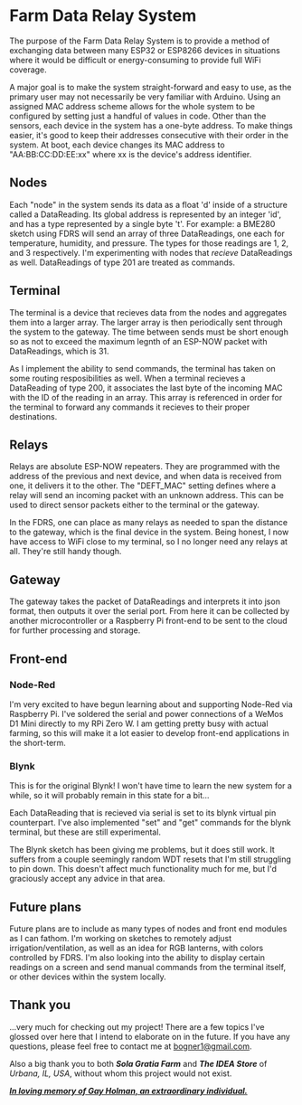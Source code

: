 # Farm Data Relay System

The purpose of the Farm Data Relay System is to provide a method of exchanging data between many ESP32 or ESP8266 devices in situations where it would be difficult or energy-consuming to provide full WiFi coverage. 

A major goal is to make the system straight-forward and easy to use, as the primary user may not necessarily be very familiar with Arduino. Using an assigned MAC address scheme allows for the whole system to be configured by setting just a handful of values in code. 
Other than the sensors, each device in the system has a one-byte address. To make things easier, it's good to keep their addresses consecutive with their order in the system. At boot, each device changes its MAC address to "AA:BB:CC:DD:EE:xx" where xx is the device's address identifier.

## Nodes
Each "node" in the system sends its data as a float 'd' inside of a structure called a DataReading. Its global address is represented by an integer 'id', and has a type represented by a single byte 't'. For example: a BME280 sketch using FDRS will send an array of three DataReadings, one each for temperature, humidity, and pressure. The types for those readings are 1, 2, and 3 respectively.
I'm experimenting with nodes that *recieve* DataReadings as well. DataReadings of type 201 are treated as commands.

## Terminal
The terminal is a device that recieves data from the nodes and aggregates them into a larger array. The larger array is then periodically sent through the system to the gateway. The time between sends must be short enough so as not to  exceed the maximum legnth of an ESP-NOW packet with DataReadings, which is 31.

As I implement the ability to send commands, the terminal has taken on some routing resposibilities as well. When a terminal recieves a DataReading of type 200, it associates the last byte of the incoming MAC with the ID of the reading in an array. This array is referenced in order for the terminal to forward any commands it recieves to their proper destinations.

## Relays
Relays are absolute ESP-NOW repeaters. They are programmed with the address of the previous and next device, and when data is received from one, it delivers it to the other. The "DEFT_MAC" setting defines where a relay will send an incoming packet with an unknown address. This can be used to direct sensor packets either to the terminal or the gateway.

In the FDRS, one can place as many relays as needed to span the distance to the gateway, which is the final device in the system. Being honest, I now have access to WiFi close to my terminal, so I no longer need any relays at all. They're still handy though.

## Gateway
The gateway takes the packet of DataReadings and interprets it into json format, then outputs it over the serial port. From here it can be collected by another microcontroller or a Raspberry Pi front-end to be sent to the cloud for further processing and storage.

## Front-end
### Node-Red
I'm very excited to have begun learning about and supporting Node-Red via Raspberry Pi. I've soldered the serial and power connections of a WeMos D1 Mini directly to my RPi Zero W. I am getting pretty busy with actual farming, so this will make it a lot easier to develop front-end applications in the short-term.
### Blynk
This is for the original Blynk! I won't have time to learn the new system for a while, so it will probably remain in this state for a bit...

Each DataReading that is recieved via serial is set to its blynk virtual pin counterpart. I've also implemented "set" and "get" commands for the blynk terminal, but these are still experimental.

The Blynk sketch has been giving me problems, but it does still work. It suffers from a couple seemingly random WDT resets that I'm still struggling to pin down. This doesn't affect much functionality much for me, but I'd graciously accept any advice in that area.

## Future plans
Future plans are to include as many types of nodes and front end modules as I can fathom. I'm working on sketches to remotely adjust irrigation/ventilation, as well as an idea for RGB lanterns, with colors controlled by FDRS. I'm also looking into the ability to display certain readings on a screen and send manual commands from the terminal itself, or other devices within the system locally.

## Thank you
...very much for checking out my project! There are a few topics I've glossed over here that I intend to elaborate on in the future. If you have any questions, please feel free to contact me at bogner1@gmail.com.

Also a big thank you to both ***Sola Gratia Farm*** and ***The IDEA Store*** of *Urbana, IL, USA*, without whom this project would not exist.


[***In loving memory of Gay Holman, an extraordinary individual.***](https://www.facebook.com/CFECI/posts/2967989419953119) 

